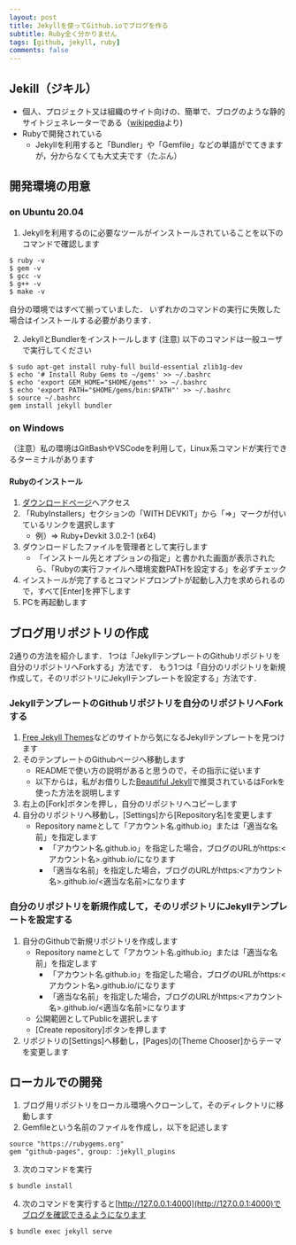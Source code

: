 ```yaml
---
layout: post
title: Jekyllを使ってGithub.ioでブログを作る
subtitle: Ruby全く分かりません
tags: [github, jekyll, ruby]
comments: false
---
```


## Jekill（ジキル）
- 個人、プロジェクト又は組織のサイト向けの、簡単で、ブログのような静的サイトジェネレーターである（[wikipedia](https://ja.wikipedia.org/wiki/Jekyll)より)
- Rubyで開発されている
	- Jekyllを利用すると「Bundler」や「Gemfile」などの単語がでてきますが，分からなくても大丈夫です（たぶん）

## 開発環境の用意
### on Ubuntu 20.04
1. Jekyllを利用するのに必要なツールがインストールされていることを以下のコマンドで確認します
```
$ ruby -v
$ gem -v
$ gcc -v
$ g++ -v
$ make -v
```
自分の環境ではすべて揃っていました．
いずれかのコマンドの実行に失敗した場合はインストールする必要があります．


2. JekyllとBundlerをインストールします
(注意) 以下のコマンドは一般ユーザで実行してください
```
$ sudo apt-get install ruby-full build-essential zlib1g-dev
$ echo '# Install Ruby Gems to ~/gems' >> ~/.bashrc
$ echo 'export GEM_HOME="$HOME/gems"' >> ~/.bashrc
$ echo 'export PATH="$HOME/gems/bin:$PATH"' >> ~/.bashrc
$ source ~/.bashrc
gem install jekyll bundler
```

### on Windows
（注意）私の環境はGitBashやVSCodeを利用して，Linux系コマンドが実行できるターミナルがあります
#### Rubyのインストール
1. [ダウンロードページ](https://rubyinstaller.org/downloads/)へアクセス
2. 「RubyInstallers」セクションの「WITH DEVKIT」から「⇒」マークが付いているリンクを選択します
	- 例）⇒ Ruby+Devkit 3.0.2-1 (x64)
3. ダウンロードしたファイルを管理者として実行します
	- 「インストール先とオプションの指定」と書かれた画面が表示されたら、「Rubyの実行ファイルへ環境変数PATHを設定する」を必ずチェック
4. インストールが完了するとコマンドプロンプトが起動し入力を求められるので，すべて[Enter]を押下します
5. PCを再起動します


## ブログ用リポジトリの作成
2通りの方法を紹介します．
1つは「JekyllテンプレートのGithubリポジトリを自分のリポジトリへForkする」方法です．
もう1つは「自分のリポジトリを新規作成して，そのリポジトリにJekyllテンプレートを設定する」方法です．

### JekyllテンプレートのGithubリポジトリを自分のリポジトリへForkする
1. [Free Jekyll Themes](https://jekyllthemes.io/free)などのサイトから気になるJekyllテンプレートを見つけます
2. そのテンプレートのGithubページへ移動します
	- READMEで使い方の説明があると思うので，その指示に従います
	- 以下からは，私がお借りした[Beautiful Jekyll](https://github.com/daattali/beautiful-jekyll)で推奨されているはForkを使った方法を説明します
3. 右上の[Fork]ボタンを押し，自分のリポジトリへコピーします
4. 自分のリポジトリへ移動し，[Settings]から[Repository名]を変更します
	- Repository nameとして「アカウント名.github.io」または「適当な名前」を指定します
		- 「アカウント名.github.io」を指定した場合，ブログのURLがhttps:<アカウント名>.github.io/になります
		- 「適当な名前」を指定した場合，ブログのURLがhttps:<アカウント名>.github.io/<適当な名前>になります


### 自分のリポジトリを新規作成して，そのリポジトリにJekyllテンプレートを設定する
1. 自分のGithubで新規リポジトリを作成します
	- Repository nameとして「アカウント名.github.io」または「適当な名前」を指定します
		- 「アカウント名.github.io」を指定した場合，ブログのURLがhttps:<アカウント名>.github.io/になります
		- 「適当な名前」を指定した場合，ブログのURLがhttps:<アカウント名>.github.io/<適当な名前>になります
	- 公開範囲としてPublicを選択します
	- [Create repository]ボタンを押します
2. リポジトリの[Settings]へ移動し，[Pages]の[Theme Chooser]からテーマを変更します


## ローカルでの開発
1. ブログ用リポジトリをローカル環境へクローンして，そのディレクトリに移動します
2. Gemfileという名前のファイルを作成し，以下を記述します
```
source "https://rubygems.org"
gem "github-pages", group: :jekyll_plugins
```
3. 次のコマンドを実行
```
$ bundle install
```
4. 次のコマンドを実行すると[http://127.0.0.1:4000](http://127.0.0.1:4000)でブログを確認できるようになります
```
$ bundle exec jekyll serve
```

